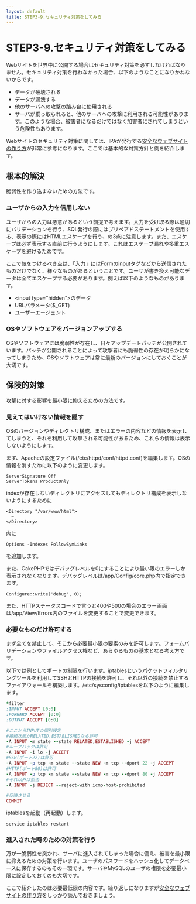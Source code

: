 ```yaml
---
layout: default
title: STEP3-9.セキュリティ対策をしてみる
---
```

# STEP3-9.セキュリティ対策をしてみる

Webサイトを世界中に公開する場合はセキュリティ対策を必ずしなければなりません。セキュリティ対策を行わなかった場合、以下のようなことになりかねないからです。

* データが破壊される
* データが漏洩する
* 他のサーバへの攻撃の踏み台に使用される
 * サーバが乗っ取られると、他のサーバへの攻撃に利用される可能性があります。このような場合、被害者になるだけではなく加害者にされてしまうという危険性もあります。

Webサイトのセキュリティ対策に関しては、IPAが発行する[安全なウェブサイトの作り方](http://www.ipa.go.jp/security/vuln/websecurity.html)が非常に参考になります。ここでは基本的な対策方針と例を紹介します。

## 根本的解決

脆弱性を作り込まないための方法です。

### ユーザからの入力を信用しない

ユーザからの入力は悪意があるという前提で考えます。入力を受け取る際は適切にバリデーションを行う、SQL発行の際にはプリペアドステートメントを使用する、表示の際にはHTMLエスケープを行う、の3点に注意します。また、エスケープは必ず表示する直前に行うようにします。これはエスケープ漏れや多重エスケープを避けるためです。

ここで気をつけるべき点は、「入力」にはFormのinputタグなどから送信されたものだけでなく、様々なものがあるということです。ユーザが書き換え可能なデータは全てエスケープする必要があります。例えば以下のようなものがあります。

* &lt;input type="hidden"&gt;のデータ
* URLパラメータ($_GET)
* ユーザーエージェント

### OSやソフトウェアをバージョンアップする

OSやソフトウェアには脆弱性が存在し、日々アップデートパッチが公開されています。パッチが公開されることによって攻撃者にも脆弱性の存在が明らかになってしまうため、OSやソフトウェアは常に最新のバージョンにしておくことが大切です。

## 保険的対策

攻撃に対する影響を最小限に抑えるための方法です。

### 見えてはいけない情報を隠す

OSのバージョンやディレクトリ構成、またはエラーの内容などの情報を表示してしまうと、それを利用して攻撃される可能性があるため、これらの情報は表示しないようにします。

まず、Apacheの設定ファイル(/etc/httpd/conf/httpd.conf)を編集します。OSの情報を消すために以下のように変更します。

    ServerSignature Off
    ServerTokens ProductOnly

indexが存在しないディレクトリにアクセスしてもディレクトリ構成を表示しないようにするために

    <Directory "/var/www/html">
      ~
    </Directory>

内に

    Options -Indexes FollowSymLinks

を追加します。

また、CakePHPではデバッグレベルを0にすることにより最小限のエラーしか表示されなくなります。デバッグレベルは/app/Config/core.php内で指定できます。

    Configure::write('debug', 0);

また、HTTPステータスコードで言うと400や500の場合のエラー画面は/app/View/Errors内のファイルを変更することで変更できます。

### 必要なものだけ許可する

まず全てを禁止して、そこから必要最小限の要素のみを許可します。フォームバリデーションやファイルアクセス権など、あらゆるものの基本となる考え方です。

以下では例としてポートの制限を行います。iptablesというパケットフィルタリングツールを利用してSSHとHTTPの接続を許可し、それ以外の接続を禁止するファイアウォールを構築します。/etc/sysconfig/iptablesを以下のように編集します。

```ruby
*filter
:INPUT ACCEPT [0:0]
:FORWARD ACCEPT [0:0]
:OUTPUT ACCEPT [0:0]

#ここからINPUTの個別設定
#接続状態がRELATED,ESTABLISHEDなら許可
-A INPUT -m state --state RELATED,ESTABLISHED -j ACCEPT
#ループバックは許可
-A INPUT -i lo -j ACCEPT
#SSH(ポート22)は許可
-A INPUT -p tcp -m state --state NEW -m tcp --dport 22 -j ACCEPT
#HTTP(ポート80)は許可
-A INPUT -p tcp -m state --state NEW -m tcp --dport 80 -j ACCEPT
#それ以外は拒否
-A INPUT -j REJECT --reject-with icmp-host-prohibited

#反映させる
COMMIT
```
iptablesを起動（再起動）します。

    service iptables restart

### 進入された時のための対策を行う

万が一脆弱性を突かれ、サーバに進入されてしまった場合に備え、被害を最小限に抑えるための対策を行います。ユーザのパスワードをハッシュ化してデータベースに保存するのもその一環です。サーバやMySQLのユーザの権限を必要最小限に設定しておくのも大切です。

ここで紹介したのは必要最低限の内容です。繰り返しになりますが[安全なウェブサイトの作り方](http://www.ipa.go.jp/security/vuln/websecurity.html)をしっかり読んでおきましょう。